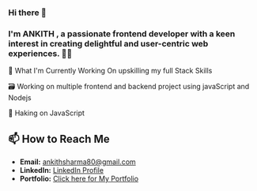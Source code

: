 ### Hi there 👋 

### I'm **ANKITH** , a passionate frontend developer with a keen interest in creating delightful and user-centric web experiences. 👨‍💻

 🔭 What I'm Currently Working On upskilling my full Stack Skills
 
 🗃️ Working on multiple frontend and backend project using javaScript and Nodejs
 
🎯 Haking on JavaScript

## 📫 How to Reach Me

- **Email:** ankithsharma80@gmail.com
- **LinkedIn:** [ LinkedIn Profile](https://www.linkedin.com/in/ankithsharmaa/)
- **Portfolio:** [Click here for My Portfolio](https://ankithsharmaji.github.io/Portfolio_new/)

